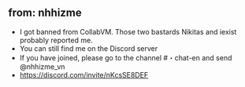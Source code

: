 ## from: nhhizme
- I got banned from CollabVM. Those two bastards Nikitas and iexist probably reported me.
- You can still find me on the Discord server
- If you have joined, please go to the channel #・chat-en and send @nhhizme_vn
- https://discord.com/invite/nKcsSE8DEF
